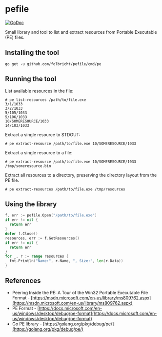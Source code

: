 # pefile

[![GoDoc](https://godoc.org/github.com/folbricht/pefile?status.svg)](https://godoc.org/github.com/folbricht/pefile)

Small library and tool to list and extract resources from Portable Executable (PE) files.

## Installing the tool

```shell
go get -u github.com/folbricht/pefile/cmd/pe
```

## Running the tool

List available resources in the file:

```shell
# pe list-resources /path/to/file.exe
3/1/1033
3/2/1033
5/105/1033
5/106/1033
10/SOMERESOURCE/1033
14/103/1033
```

Extract a single resource to STDOUT:

```shell
# pe extract-resource /path/to/file.exe 10/SOMERESOURCE/1033
```

Extract a single resource to a file:

```shell
# pe extract-resource /path/to/file.exe 10/SOMERESOURCE/1033 /tmp/someresource.bin
```

Extract all resources to a directory, preserving the directory layout from the PE file.

```shell
# pe extract-resources /path/to/file.exe /tmp/resources
```

## Using the library

```go
f, err := pefile.Open("/path/to/file.exe")
if err != nil {
  return err
}
defer f.Close()
resources, err := f.GetResources()
if err != nil {
  return err
}
for _, r := range resources {
  fmt.Println("Name:", r.Name, ", Size:", len(r.Data))
}
```

## References

- Peering Inside the PE: A Tour of the Win32 Portable Executable File Format - [https://msdn.microsoft.com/en-us/library/ms809762.aspx](https://msdn.microsoft.com/en-us/library/ms809762.aspx)
- PE Format - [https://docs.microsoft.com/en-us/windows/desktop/debug/pe-format](https://docs.microsoft.com/en-us/windows/desktop/debug/pe-format)
- Go PE library - [https://golang.org/pkg/debug/pe/](https://golang.org/pkg/debug/pe/)
